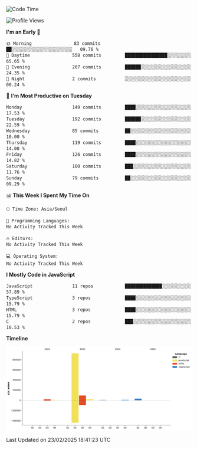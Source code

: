 <!--START_SECTION:waka-->
![Code Time](http://img.shields.io/badge/Code%20Time-131%20hrs%204%20mins-blue)

![Profile Views](http://img.shields.io/badge/Profile%20Views-4-blue)

**I'm an Early 🐤** 

```text
🌞 Morning                83 commits          ██░░░░░░░░░░░░░░░░░░░░░░░   09.76 % 
🌆 Daytime                558 commits         ████████████████░░░░░░░░░   65.65 % 
🌃 Evening                207 commits         ██████░░░░░░░░░░░░░░░░░░░   24.35 % 
🌙 Night                  2 commits           ░░░░░░░░░░░░░░░░░░░░░░░░░   00.24 % 
```
📅 **I'm Most Productive on Tuesday** 

```text
Monday                   149 commits         ████░░░░░░░░░░░░░░░░░░░░░   17.53 % 
Tuesday                  192 commits         ██████░░░░░░░░░░░░░░░░░░░   22.59 % 
Wednesday                85 commits          ██░░░░░░░░░░░░░░░░░░░░░░░   10.00 % 
Thursday                 119 commits         ████░░░░░░░░░░░░░░░░░░░░░   14.00 % 
Friday                   126 commits         ████░░░░░░░░░░░░░░░░░░░░░   14.82 % 
Saturday                 100 commits         ███░░░░░░░░░░░░░░░░░░░░░░   11.76 % 
Sunday                   79 commits          ██░░░░░░░░░░░░░░░░░░░░░░░   09.29 % 
```


📊 **This Week I Spent My Time On** 

```text
🕑︎ Time Zone: Asia/Seoul

💬 Programming Languages: 
No Activity Tracked This Week

🔥 Editors: 
No Activity Tracked This Week

💻 Operating System: 
No Activity Tracked This Week
```

**I Mostly Code in JavaScript** 

```text
JavaScript               11 repos            ██████████████░░░░░░░░░░░   57.89 % 
TypeScript               3 repos             ████░░░░░░░░░░░░░░░░░░░░░   15.79 % 
HTML                     3 repos             ████░░░░░░░░░░░░░░░░░░░░░   15.79 % 
C                        2 repos             ███░░░░░░░░░░░░░░░░░░░░░░   10.53 % 
```



**Timeline**

![Lines of Code chart](https://raw.githubusercontent.com/project-dy/project-dy/main/assets/bar_graph.png)


 Last Updated on 23/02/2025 18:41:23 UTC
<!--END_SECTION:waka-->

